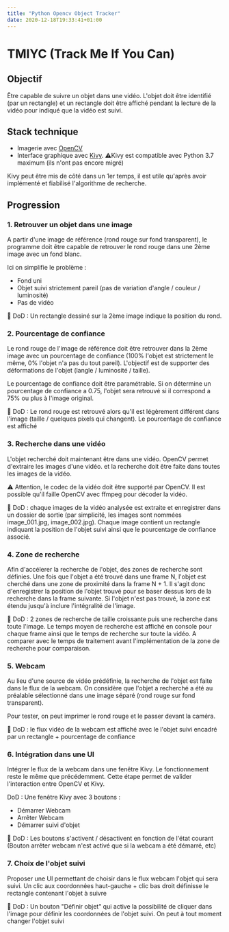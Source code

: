 ```yaml
---
title: "Python Opencv Object Tracker"
date: 2020-12-18T19:33:41+01:00
---
```


# TMIYC (Track Me If You Can)

## Objectif

Être capable de suivre un objet dans une vidéo. L'objet doit être identifié (par un rectangle) et un rectangle doit être affiché pendant la lecture de la vidéo pour indiqué que la vidéo est suivi.

## Stack technique

* Imagerie avec [OpenCV](https://pypi.org/project/opencv-python/)
* Interface graphique avec [Kivy](https://kivy.org/#home). :warning:Kivy est compatible avec Python 3.7 maximum (ils n'ont pas encore migré) ​

Kivy peut être mis de côté dans un 1er temps, il est utile qu'après avoir implémenté et fiabilisé l'algorithme de recherche.

## Progression

### 1. Retrouver un objet dans une image

A partir d'une image de référence (rond rouge sur fond transparent), le programme doit être capable de retrouver le rond rouge dans une 2ème image avec un fond blanc. 

Ici on simplifie le problème :

* Fond uni
* Objet suivi strictement pareil (pas de variation d'angle / couleur / luminosité)
* Pas de vidéo

:hatching_chick: ​DoD : Un rectangle dessiné sur la 2ème image indique la position du rond.

### 2. Pourcentage de confiance

Le rond rouge de l'image de référence doit être retrouver dans la 2ème image avec un pourcentage de confiance (100% l'objet est strictement le même, 0% l'objet n'a pas du tout pareil). L'objectif est de supporter des déformations de l'objet (langle / luminosité / taille).

Le pourcentage de confiance doit être paramétrable. Si on détermine un pourcentage de confiance a 0.75, l'objet sera retrouvé si il correspond a 75% ou plus à l'image original.

:hatching_chick: ​DoD : Le rond rouge est retrouvé alors qu'il est légèrement différent dans l'image (taille / quelques pixels qui changent). Le pourcentage de confiance est affiché

### 3. Recherche dans une vidéo

L'objet recherché doit maintenant être dans une vidéo. OpenCV permet d'extraire les images d'une vidéo. et la recherche doit être faite dans toutes les images de la vidéo.

:warning: Attention, le codec de la vidéo doit être supporté par OpenCV. Il est possible qu'il faille OpenCV avec ffmpeg pour décoder la vidéo.

:hatching_chick: ​DoD : chaque images de la vidéo analysée est extraite et enregistrer dans un dossier de sortie (par simplicité, les images sont nommées image_001.jpg, image_002.jpg). Chaque image contient un rectangle indiquant la position de l'objet suivi ainsi que le pourcentage de confiance associé.

### 4. Zone de recherche

Afin d'accélerer la recherche de l'objet, des zones de recherche sont définies. Une fois que l'objet a été trouvé dans une frame N, l'objet est cherché dans une zone de proximité dans la frame N + 1. Il s'agit donc d'enregistrer la position de l'objet trouvé pour se baser dessus lors de la recherche dans la frame suivante. Si l'objet n'est pas trouvé, la zone est étendu jusqu'à inclure l'intégralité de l'image.

:hatching_chick: ​DoD : 2 zones de recherche de taille croissante puis une recherche dans toute l'image. Le temps moyen de recherche est affiché en console pour chaque frame ainsi que le temps de recherche sur toute la vidéo. A comparer avec le temps de traitement avant l'implémentation de la zone de recherche pour comparaison.

### 5. Webcam

Au lieu d'une source de vidéo prédéfinie, la recherche de l'objet est faite dans le flux de la webcam. On considère que l'objet a recherché a été au préalable sélectionné dans une image séparé (rond rouge sur fond transparent).

Pour tester, on peut imprimer le rond rouge et le passer devant la caméra.

:hatching_chick: ​DoD : le flux vidéo de la webcam est affiché avec le l'objet suivi encadré par un rectangle + pourcentage de confiance

### 6. Intégration dans une UI

Intégrer le flux de la webcam dans une fenêtre Kivy. Le fonctionnement reste le même que précédemment. Cette étape permet de valider l'interaction entre OpenCV et Kivy.

DoD : Une fenêtre Kivy avec 3 boutons :

* Démarrer Webcam
* Arrêter Webcam
* Démarrer suivi d'objet

:hatching_chick: ​DoD : Les boutons s'activent / désactivent en fonction de l'état courant (Bouton arrêter webcam n'est activé que si la webcam a été démarré, etc)

### 7. Choix de l'objet suivi

Proposer une UI permettant de choisir dans le flux webcam l'objet qui sera suivi. Un clic aux coordonnées haut-gauche + clic bas droit définisse le rectangle contenant l'objet à suivre

:hatching_chick: ​DoD : Un bouton "Définir objet" qui active la possibilité de cliquer dans l'image pour définir les coordonnées de l'objet suivi. On peut à tout moment changer l'objet suivi

